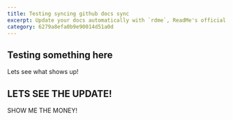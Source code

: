 ```yaml
---
title: Testing syncing github docs sync
excerpt: Update your docs automatically with `rdme`, ReadMe's official CLI and GitHub Action!
category: 6279a8efa0b9e90014d51a0d
---
```


## Testing something here
Lets see what shows up! 

## LETS SEE THE UPDATE!
SHOW ME THE MONEY!